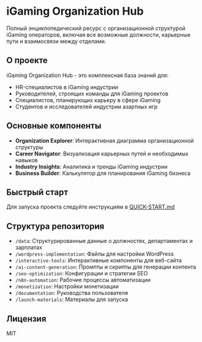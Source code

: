 # iGaming Organization Hub

Полный энциклопедический ресурс с организационной структурой iGaming операторов, включая все возможные должности, карьерные пути и взаимосвязи между отделами.

## О проекте

iGaming Organization Hub - это комплексная база знаний для:
- HR-специалистов в iGaming индустрии
- Руководителей, строящих команды для iGaming проектов
- Специалистов, планирующих карьеру в сфере iGaming
- Студентов и исследователей индустрии азартных игр

## Основные компоненты

- **Organization Explorer**: Интерактивная диаграмма организационной структуры
- **Career Navigator**: Визуализация карьерных путей и необходимых навыков
- **Industry Insights**: Аналитика и тренды iGaming индустрии
- **Business Builder**: Калькулятор для планирования iGaming бизнеса

## Быстрый старт

Для запуска проекта следуйте инструкциям в [QUICK-START.md](documentation/QUICK-START.md)

## Структура репозитория

- `/data`: Структурированные данные о должностях, департаментах и зарплатах
- `/wordpress-implementation`: Файлы для настройки WordPress
- `/interactive-tools`: Интерактивные компоненты для веб-сайта
- `/ai-content-generation`: Промпты и скрипты для генерации контента
- `/seo-optimization`: Конфигурации и стратегии SEO
- `/n8n-automation`: Рабочие процессы автоматизации
- `/monetization`: Настройки монетизации
- `/documentation`: Руководства пользователя
- `/launch-materials`: Материалы для запуска

## Лицензия

MIT
